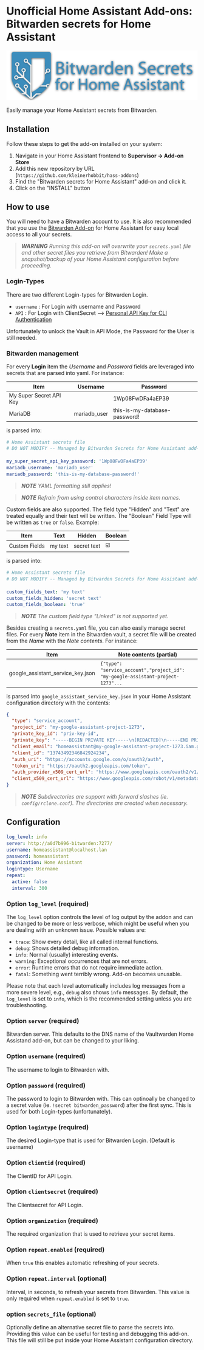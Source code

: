 # Unofficial Home Assistant Add-ons: Bitwarden secrets for Home Assistant

![Bitwarden Secrets for Home Assistant logo](logo.png)

Easily manage your Home Assistant secrets from Bitwarden.

## Installation

Follow these steps to get the add-on installed on your system:

1. Navigate in your Home Assistant frontend to __Supervisor -> Add-on Store__
2. Add this new repository by URL (`https://github.com/kleinerhobbit/hass-addons`)
3. Find the "Bitwarden secrets for Home Assistant" add-on and click it.
4. Click on the "INSTALL" button

## How to use

You will need to have a Bitwarden account to use. It is also recommended that you use the [Bitwarden Add-on](https://github.com/hassio-addons/addon-bitwarden) for Home Assistant for easy local access to all your secrets.

> _**WARNING** Running this add-on will overwrite your `secrets.yaml` file and other secret files you retrieve from Bitwarden! Make a snapshot/backup of your Home Assistant configuration before proceeding._


### Login-Types

There are two different Login-types for Bitwarden Login.

- `username` : For Login with username and Password
- `API` : For Login with ClientSecret --> [Personal API Key for CLI Authentication](https://bitwarden.com/help/personal-api-key/)

Unfortunately to unlock the Vault in API Mode, the Password for the User is still needed.

### Bitwarden management

For every **Login** item the _Username_ and _Password_ fields are leveraged into secrets that are parsed into yaml. For instance:

| Item | Username | Password |
| ---- | -------- | -------- |
| My Super Secret API Key |  | 1Wp08FwDFa4aEP39 |
| MariaDB | mariadb_user | this-is-my-database-password! |

is parsed into:

```yaml
# Home Assistant secrets file
# DO NOT MODIFY -- Managed by Bitwarden Secrets for Home Assistant add-on

my_super_secret_api_key_password: '1Wp08FwDFa4aEP39'
mariadb_username: 'mariadb_user'
mariadb_password: 'this-is-my-database-password!'
```

> _**NOTE** YAML formatting still applies!_

> _**NOTE** Refrain from using control characters inside item names._

Custom fields are also supported. The field type "Hidden" and "Text" are treated equally and their text will be written. The "Boolean" Field Type will be written as `true` or `false`. Example:

| Item | Text | Hidden | Boolean |
| ---- | ---- | ------ | ------- |
| Custom Fields | my text | secret text | ☑️ |

is parsed into:

```yaml
# Home Assistant secrets file
# DO NOT MODIFY -- Managed by Bitwarden Secrets for Home Assistant add-on

custom_fields_text: 'my text'
custom_fields_hidden: 'secret text'
custom_fields_boolean: 'true'
```
> _**NOTE** The custom field type "Linked" is not supported yet._

Besides creating a `secrets.yaml` file, you can also easily manage secret files. For every **Note** item in the Bitwarden vault, a secret file will be created from the _Name_ with the _Note contents_. For instance:

| Item | Note contents (partial) |
| ---- | ----------------------- |
| google_assistant_service_key.json | `{"type": "service_account","project_id": "my-google-assistant-project-1273"...` |

is parsed into `google_assistant_service_key.json` in your Home Assistant configuration directory with the contents:

```json
{
  "type": "service_account",
  "project_id": "my-google-assistant-project-1273",
  "private_key_id": "priv-key-id",
  "private_key": "-----BEGIN PRIVATE KEY-----\n[REDACTED]\n-----END PRIVATE KEY-----\n",
  "client_email": "homeassistant@my-google-assistant-project-1273.iam.gserviceaccount.com",
  "client_id": "13743492346842924234",
  "auth_uri": "https://accounts.google.com/o/oauth2/auth",
  "token_uri": "https://oauth2.googleapis.com/token",
  "auth_provider_x509_cert_url": "https://www.googleapis.com/oauth2/v1/certs",
  "client_x509_cert_url": "https://www.googleapis.com/robot/v1/metadata/x509/my-google-assistant-project-1273.iam.gserviceaccount.com"
}
```

> _**NOTE** Subdirectories are support with forward slashes (ie. `config/rclone.conf`). The directories are created when necessary._

## Configuration

```yaml
log_level: info
server: http://a0d7b996-bitwarden:7277/
username: homeassistant@localhost.lan
password: homeassistant
organization: Home Assistant
logintype: Username
repeat:
  active: false
  interval: 300
```

### Option `log_level` (required)

The `log_level` option controls the level of log output by the addon and can
be changed to be more or less verbose, which might be useful when you are
dealing with an unknown issue. Possible values are:

- `trace`: Show every detail, like all called internal functions.
- `debug`: Shows detailed debug information.
- `info`: Normal (usually) interesting events.
- `warning`: Exceptional occurrences that are not errors.
- `error`:  Runtime errors that do not require immediate action.
- `fatal`: Something went terribly wrong. Add-on becomes unusable.

Please note that each level automatically includes log messages from a
more severe level, e.g., `debug` also shows `info` messages. By default,
the `log_level` is set to `info`, which is the recommended setting unless
you are troubleshooting.

### Option `server` (required)

Bitwarden server. This defaults to the DNS name of the Vaultwarden Home Assistand add-on, but can be changed to your liking.

### Option `username` (required)

The username to login to Bitwarden with.

### Option `password` (required)

The password to login to Bitwarden with. This can optinoally be changed to a secret value (ie. `!secret bitwarden_password`) after the first sync.
This is used for both Login-types (unfortunately).

### Option `logintype` (required)

The desired Login-type that is used for Bitwarden Login. (Default is username)

### Option `clientid` (required)

The ClientID for API Login.

### Option `clientsecret` (required)

The Clientsecret for API Login.

### Option `organization` (required)

The required organization that is used to retrieve your secret items.

### Option `repeat.enabled` (required)

When `true` this enables automatic refreshing of your secrets.

### Option `repeat.interval` (optional)

Interval, in seconds, to refresh your secrets from Bitwarden. This value is only required when `repeat.enabled` is set to `true`.

### option `secrets_file` (optional)

Optionally define an alternative secret file to parse the secrets into. Providing this value can be useful for testing and debugging this add-on. This file will still be put inside your Home Assistant configuration directory.
